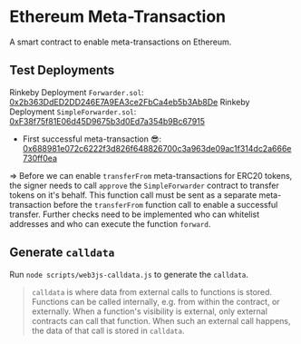 # Ethereum Meta-Transaction 
A smart contract to enable meta-transactions on Ethereum.

## Test Deployments
Rinkeby Deployment `Forwarder.sol`: [0x2b363DdED2DD246E7A9EA3ce2FbCa4eb5b3Ab8De](https://rinkeby.etherscan.io/address/0x2b363DdED2DD246E7A9EA3ce2FbCa4eb5b3Ab8De)
Rinkeby Deployment `SimpleForwarder.sol`: [0xF38f75f81E06d45D9675b3d0Ed7a354b9Bc67915](https://rinkeby.etherscan.io/address/0xF38f75f81E06d45D9675b3d0Ed7a354b9Bc67915)
- First successful meta-transaction 😎: [0x688981e072c6222f3d826f648826700c3a963de09ac1f314dc2a666e730ff0ea](https://rinkeby.etherscan.io/tx/0x688981e072c6222f3d826f648826700c3a963de09ac1f314dc2a666e730ff0ea)

=> Before we can enable `transferFrom` meta-transactions for ERC20 tokens, the signer needs to call `approve` the `SimpleForwarder` contract to transfer tokens on it's behalf. This function call must be sent as a separate meta-transaction before the `transferFrom` function call to enable a successful transfer. Further checks need to be implemented who can whitelist addresses and who can execute the function `forward`.

## Generate `calldata`
Run `node scripts/web3js-calldata.js` to generate the `calldata`.
> `calldata` is where data from external calls to functions is stored. Functions can be called internally, e.g. from within the contract, or externally. When a function's visibility is external, only external contracts can call that function. When such an external call happens, the data of that call is stored in `calldata`.

